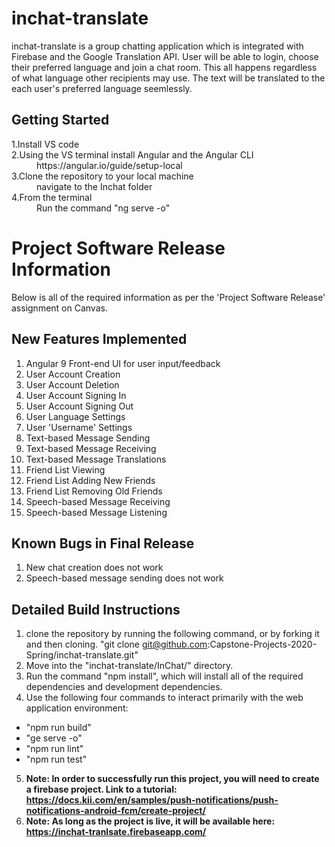# inchat-translate
inchat-translate is a group chatting application which is integrated with Firebase and the Google Translation API. User will be able to login, choose their preferred language and join a chat room. This all happens regardless of what language other recipients may use. The text will be translated to the each user's preferred language seemlessly.

## Getting Started
<dl>
  <dt>1.Install VS code</dt>
  <dt>2.Using the VS terminal install Angular and the Angular CLI</dt>
  <dd>https://angular.io/guide/setup-local</dd>
  <dt>3.Clone the repository to your local machine</dt>
  <dd>navigate to the Inchat folder</dd>
  <dt>4.From the terminal</dt>
  <dd>Run the command "ng serve -o"</dd>
<dl>

# Project Software Release Information
Below is all of the required information as per the 'Project Software Release' assignment on Canvas.

## New Features Implemented
1. Angular 9 Front-end UI for user input/feedback
2. User Account Creation
3. User Account Deletion
4. User Account Signing In
5. User Account Signing Out
6. User Language Settings
7. User 'Username' Settings
8. Text-based Message Sending
9. Text-based Message Receiving
10. Text-based Message Translations
11. Friend List Viewing
12. Friend List Adding New Friends
13. Friend List Removing Old Friends
14. Speech-based Message Receiving
15. Speech-based Message Listening

## Known Bugs in Final Release
1. New chat creation does not work
2. Speech-based message sending does not work

## Detailed Build Instructions
1. clone the repository by running the following command, or by forking it and then cloning. "git clone git@github.com:Capstone-Projects-2020-Spring/inchat-translate.git"
2. Move into the "inchat-translate/InChat/" directory.
3. Run the command "npm install", which will install all of the required dependencies and development dependencies.
4. Use the following four commands to interact primarily with the web application environment:
  - "npm run build"
  - "ge serve -o"
  - "npm run lint"
  - "npm run test"
5. **Note: In order to successfully run this project, you will need to create a firebase project. Link to a tutorial: https://docs.kii.com/en/samples/push-notifications/push-notifications-android-fcm/create-project/**
6. **Note: As long as the project is live, it will be available here: https://inchat-tranlsate.firebaseapp.com/**
